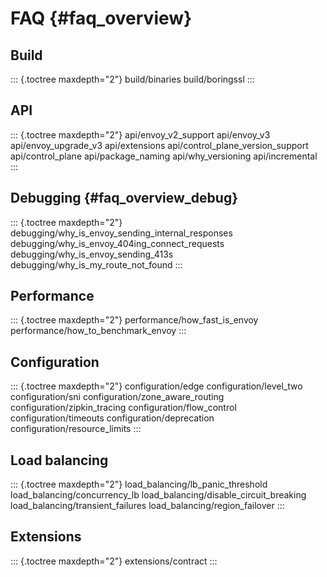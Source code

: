 FAQ {#faq_overview}
===

Build
-----

::: {.toctree maxdepth="2"}
build/binaries build/boringssl
:::

API
---

::: {.toctree maxdepth="2"}
api/envoy\_v2\_support api/envoy\_v3 api/envoy\_upgrade\_v3
api/extensions api/control\_plane\_version\_support api/control\_plane
api/package\_naming api/why\_versioning api/incremental
:::

Debugging {#faq_overview_debug}
---------

::: {.toctree maxdepth="2"}
debugging/why\_is\_envoy\_sending\_internal\_responses
debugging/why\_is\_envoy\_404ing\_connect\_requests
debugging/why\_is\_envoy\_sending\_413s
debugging/why\_is\_my\_route\_not\_found
:::

Performance
-----------

::: {.toctree maxdepth="2"}
performance/how\_fast\_is\_envoy performance/how\_to\_benchmark\_envoy
:::

Configuration
-------------

::: {.toctree maxdepth="2"}
configuration/edge configuration/level\_two configuration/sni
configuration/zone\_aware\_routing configuration/zipkin\_tracing
configuration/flow\_control configuration/timeouts
configuration/deprecation configuration/resource\_limits
:::

Load balancing
--------------

::: {.toctree maxdepth="2"}
load\_balancing/lb\_panic\_threshold load\_balancing/concurrency\_lb
load\_balancing/disable\_circuit\_breaking
load\_balancing/transient\_failures load\_balancing/region\_failover
:::

Extensions
----------

::: {.toctree maxdepth="2"}
extensions/contract
:::
